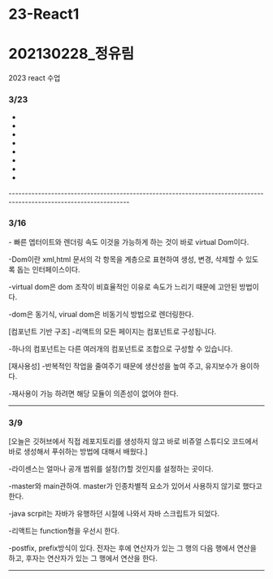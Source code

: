 # 23-React1 <h1>202130228_정유림</h1>
2023 react 수업

<h3>3/23</h3>
<ul>
  <li></li>
  <li></li>
  <li></li>
  <li></li>
  <li></li>
  <li></li>
  <li></li>
  <li></li>
</ul>
-------------------------------------------------------------------------------------------------------------------
<h3>3/16</h3>
- 빠른 엡터이트와 렌더링 속도 이것을 가능하게 하는 것이 바로 virtual Dom이다.

-Dom이란 xml,html 문서의 각 항목을 계층으로 표현하여 생성, 변경, 삭제할 수 있도록 돕는 인터페이스이다. 

-virtual dom은 dom 조작이 비효율적인 이유로 속도가 느리기 때문에 고안된 방법이다.

-dom은 동기식, virual dom은 비동기식 방법으로 렌더링한다.

[컴포넌트 기반 구조]
-리액트의 모든 페이지는 컴포넌트로 구성됩니다.

-하나의 컴포넌트는 다른 여러개의 컴포넌트로 조합으로 구성할 수 있습니다.

[재사용성]
-반복적인 작업을 줄여주기 때문에 생산성을 높여 주고, 유지보수가 용이하다.

-재사용이 가능 하려면 해당 모듈이 의존성이 없어야 한다.

-------------------------------------------------------------------------------------------------------------------

<h3>3/9</h3>
[오늘은 깃허브에서 직접 레포지토리를 생성하지 않고 바로 비쥬얼 스튜디오 코드에서 바로 생성해서 푸쉬하는 방법에 대해서 배웠다.]

-라이센스는 얼마나 공개 범위를 설정(?)할 것인지를 설정하는 곳이다. 

-master와 main관하여. master가 인종차별적 요소가 있어서 사용하지 않기로 했다고 한다.

-java scrpit는 자바가 유행하던 시절에 나와서 자바 스크립트가 되었다.

-리액트는 function형을 우선시 한다.

-postfix, prefix방식이 있다. 전자는 후에 연산자가 있는 그 행의 다음 행에서 연산을 하고, 후자는 연산자가 있는 그 행에서 연산을 한다.

-------------------------------------------------------------------------------------------------------------------

